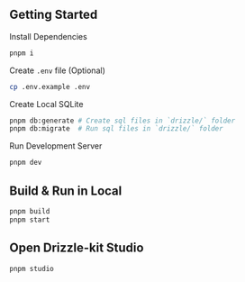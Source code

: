 ## Getting Started

Install Dependencies

```bash
pnpm i
```

Create `.env` file (Optional)

```bash
cp .env.example .env
```

Create Local SQLite

```bash
pnpm db:generate # Create sql files in `drizzle/` folder
pnpm db:migrate  # Run sql files in `drizzle/` folder
```

Run Development Server

```bash
pnpm dev
```

## Build & Run in Local

```bash
pnpm build
pnpm start
```

## Open Drizzle-kit Studio

```bash
pnpm studio
```
